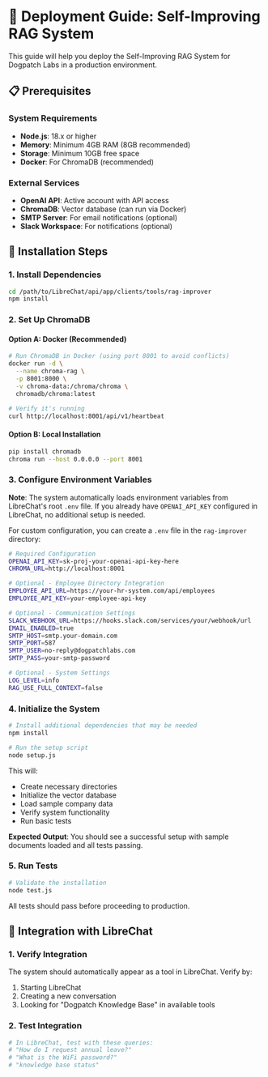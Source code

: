 # 🚀 Deployment Guide: Self-Improving RAG System

This guide will help you deploy the Self-Improving RAG System for Dogpatch Labs in a production environment.

## 📋 Prerequisites

### System Requirements
- **Node.js**: 18.x or higher
- **Memory**: Minimum 4GB RAM (8GB recommended)
- **Storage**: Minimum 10GB free space
- **Docker**: For ChromaDB (recommended)

### External Services
- **OpenAI API**: Active account with API access
- **ChromaDB**: Vector database (can run via Docker)
- **SMTP Server**: For email notifications (optional)
- **Slack Workspace**: For notifications (optional)

## 🔧 Installation Steps

### 1. Install Dependencies

```bash
cd /path/to/LibreChat/api/app/clients/tools/rag-improver
npm install
```

### 2. Set Up ChromaDB

#### Option A: Docker (Recommended)
```bash
# Run ChromaDB in Docker (using port 8001 to avoid conflicts)
docker run -d \
  --name chroma-rag \
  -p 8001:8000 \
  -v chroma-data:/chroma/chroma \
  chromadb/chroma:latest

# Verify it's running
curl http://localhost:8001/api/v1/heartbeat
```

#### Option B: Local Installation
```bash
pip install chromadb
chroma run --host 0.0.0.0 --port 8001
```

### 3. Configure Environment Variables

**Note**: The system automatically loads environment variables from LibreChat's root `.env` file. If you already have `OPENAI_API_KEY` configured in LibreChat, no additional setup is needed.

For custom configuration, you can create a `.env` file in the `rag-improver` directory:

```bash
# Required Configuration
OPENAI_API_KEY=sk-proj-your-openai-api-key-here
CHROMA_URL=http://localhost:8001

# Optional - Employee Directory Integration
EMPLOYEE_API_URL=https://your-hr-system.com/api/employees
EMPLOYEE_API_KEY=your-employee-api-key

# Optional - Communication Settings
SLACK_WEBHOOK_URL=https://hooks.slack.com/services/your/webhook/url
EMAIL_ENABLED=true
SMTP_HOST=smtp.your-domain.com
SMTP_PORT=587
SMTP_USER=no-reply@dogpatchlabs.com
SMTP_PASS=your-smtp-password

# Optional - System Settings
LOG_LEVEL=info
RAG_USE_FULL_CONTEXT=false
```

### 4. Initialize the System

```bash
# Install additional dependencies that may be needed
npm install

# Run the setup script
node setup.js
```

This will:
- Create necessary directories
- Initialize the vector database
- Load sample company data
- Verify system functionality
- Run basic tests

**Expected Output**: You should see a successful setup with sample documents loaded and all tests passing.

### 5. Run Tests

```bash
# Validate the installation
node test.js
```

All tests should pass before proceeding to production.

## 🔄 Integration with LibreChat

### 1. Verify Integration

The system should automatically appear as a tool in LibreChat. Verify by:

1. Starting LibreChat
2. Creating a new conversation
3. Looking for "Dogpatch Knowledge Base" in available tools

### 2. Test Integration

```bash
# In LibreChat, test with these queries:
# "How do I request annual leave?"
# "What is the WiFi password?"
# "knowledge base status"
```